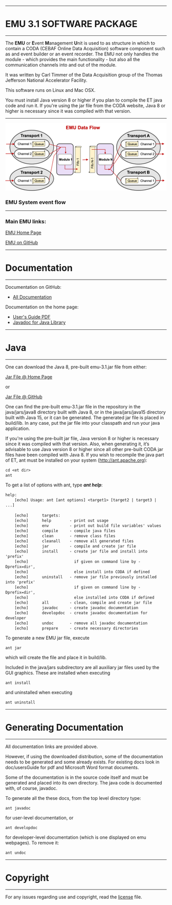 ----------------------------

# **EMU 3.1 SOFTWARE PACKAGE**

----------------------------

The **EMU** or **E**vent **M**anagement **U**nit is used to as structure in which to
contain a CODA (CEBAF Online Data Acquisition) software component such as and event builder
or an event recorder. The EMU not only handles the module - which provides the main
functionality - but also all the communication channels into and out of the module.

It was written by Carl Timmer of the Data Acquisition group of the
Thomas Jefferson National Accelerator Facility.

This software runs on Linux and Mac OSX.

You must install Java version 8 or higher if you plan to compile
the ET java code and run it. If you're using the jar file from the CODA
website, Java 8 or higher is necessary since it was compiled with that version.

----------------------------


![Image of EMU](doc/images/EmuDataFlow.png)

### **EMU System event flow**

----------------------------

### **Main EMU links:**

  [EMU Home Page](https://coda.jlab.org/drupal/content/event-management-unit-emu-0/)

  [EMU on GitHub](https://github.com/JeffersonLab/emu/tree/emu-3.1)

  
-----------------------------

# **Documentation**

----------------------------

Documentation on GitHub:

* [All Documentation](https://jeffersonlab.github.io/emu)

Documentation on the home page:

* [User's Guide PDF](https://coda.jlab.org/drupal/content/emu-31-users-guide)
* [Javadoc for Java Library](https://coda.jlab.org/drupal/content/emu-31-javadoc)

----------------------------

# **Java**

----------------------------

One can download the Java 8, pre-built emu-3.1.jar file from either:

  [Jar File @ Home Page](https://coda.jlab.org/drupal/content/emu-31)
 
or

  [Jar File @ GitHub](https://github.com/JeffersonLab/emu/blob/emu-3.1/java/jars/java8/emu-3.1.jar)

One can find the pre-built emu-3.1.jar file in the repository in the java/jars/java8
directory built with Java 8, or in the java/jars/java15 directory built with Java 15,
or it can be generated. The generated jar file is placed in build/lib.
In any case, put the jar file into your classpath and run your java application.

If you're using the pre-built jar file, Java version 8 or higher is necessary since
it was compiled with that version. Also, when generating it, it’s advisable to use
Java version 8 or higher since all other pre-built CODA jar files have been compiled with Java 8.
If you wish to recompile the java part of ET, ant must be installed
on your system (http://ant.apache.org):
  
    cd <et dir>
    ant

To get a list of options with ant, type _**ant help**_:

    help: 
        [echo] Usage: ant [ant options] <target1> [target2 | target3 | ...]
    
        [echo]      targets:
        [echo]      help        - print out usage
        [echo]      env         - print out build file variables' values
        [echo]      compile     - compile java files
        [echo]      clean       - remove class files
        [echo]      cleanall    - remove all generated files
        [echo]      jar         - compile and create jar file
        [echo]      install     - create jar file and install into 'prefix'
        [echo]                    if given on command line by -Dprefix=dir',
        [echo]                    else install into CODA if defined
        [echo]      uninstall   - remove jar file previously installed into 'prefix'
        [echo]                    if given on command line by -Dprefix=dir',
        [echo]                    else installed into CODA if defined
        [echo]      all         - clean, compile and create jar file
        [echo]      javadoc     - create javadoc documentation
        [echo]      developdoc  - create javadoc documentation for developer
        [echo]      undoc       - remove all javadoc documentation
        [echo]      prepare     - create necessary directories


To generate a new EMU jar file, execute

    ant jar
    
which will create the file and place it in build/lib.

Included in the java/jars subdirectory are all auxiliary jar files used
by the GUI graphics. These are installed when executing

    ant install

and uninstalled when executing
    
    ant uninstall


----------------------------

# **Generating Documentation**

----------------------------

All documentation links are provided above.

However, if using the downloaded distribution, some of the documentation
needs to be generated and some already exists. For existing docs look in
doc/usersGuide for pdf and Microsoft Word format documents.

Some of the documentation is in the source code itself and must be generated
and placed into its own directory.
The java code is documented with, of course, javadoc.

To generate all the these docs, from the top level directory type:

    ant javadoc
    
for user-level documentation, or

    ant developdoc
    
for developer-level documentation (which is one displayed on emu webpages). To remove it:

    ant undoc

----------------------------

# **Copyright**

----------------------------

For any issues regarding use and copyright, read the [license](LICENSE.txt) file.

